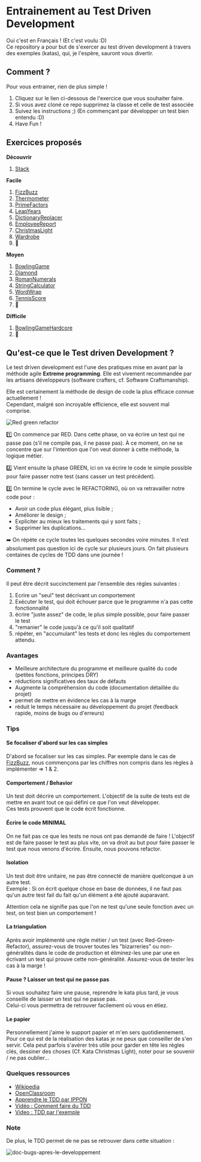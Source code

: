 # Entrainement au Test Driven Development

Oui c'est en Français ! (Et c'est voulu :D)  
Ce repository a pour but de s'exercer au test driven development à travers des exemples (katas), qui, je l'espère, sauront vous divertir.   

## Comment ?

Pour vous entrainer, rien de plus simple !  
1. Cliquez sur le lien ci-dessous de l'exercice que vous souhaiter faire.
2. Si vous avez cloné ce repo supprimez la classe et celle de test associée
3. Suivez les instructions ;) (En commençant par développer un test bien entendu :D)
4. Have Fun !

## Exercices proposés

**Découvrir**
1. [Stack](./src/main/java/io/github/gabbloquet/tddtraining/Stack/README.md)

**Facile**
1. [FizzBuzz](./src/main/java/io/github/gabbloquet/tddtraining/FizzBuzz/README.md)
2. [Thermometer](./src/main/java/io/github/gabbloquet/tddtraining/Thermometer/README.md)
2. [PrimeFactors](./src/main/java/io/github/gabbloquet/tddtraining/PrimeFactors/README.md)
3. [LeapYears](./src/main/java/io/github/gabbloquet/tddtraining/LeapYears/README.md)
4. [DictionaryReplacer](./src/main/java/io/github/gabbloquet/tddtraining/DictionaryReplacer/README.md)
5. [EmployeeReport](./src/main/java/io/github/gabbloquet/tddtraining/EmployeeReport/README.md)
6. [ChristmasLight](./src/main/java/io/github/gabbloquet/tddtraining/ChristmasLight/README.md)
7. [Wardrobe](./src/main/java/io/github/gabbloquet/tddtraining/Wardrobe/README.md)
8. 🚧 

**Moyen**
1. [BowlingGame](./src/main/java/io/github/gabbloquet/tddtraining/BowlingGame/README.md)
2. [Diamond](./src/main/java/io/github/gabbloquet/tddtraining/Diamond/README.md)
3. [RomanNumerals](./src/main/java/io/github/gabbloquet/tddtraining/RomanNumerals/README.md)
4. [StringCalculator](./src/main/java/io/github/gabbloquet/tddtraining/StringCalculator/README.md)
5. [WordWrap](./src/main/java/io/github/gabbloquet/tddtraining/WordWrap/README.md)
6. [TennisScore](./src/main/java/io/github/gabbloquet/tddtraining/TennisGame/README.md)
7. 🚧 

**Difficile**
1. [BowlingGameHardcore](./src/main/java/io/github/gabbloquet/tddtraining/BowlingGameHardcore/README.md)
2. 🚧 

## Qu'est-ce que le Test driven Development ?

Le test driven development est l'une des pratiques mise en avant par la méthode agile **Extreme programming**.
Elle est vivement recommandée par les artisans développeurs (software crafters, cf. Software Craftsmanship).

Elle est certainement la méthode de design de code la plus efficace connue actuellement !  
Cependant, malgré son incroyable efficience, elle est souvent mal comprise.

![Red green refactor](https://www.thinktocode.com/wp-content/uploads/2018/02/red-green-refactor.png)

1️⃣ On commence par RED. Dans cette phase, on va écrire un test qui ne passe pas (s’il ne compile pas, il ne passe pas). À ce moment, on ne se concentre que sur l'intention que l'on veut donner à cette méthode, la logique métier.

2️⃣ Vient ensuite la phase GREEN, ici on va écrire le code le simple possible pour faire passer notre test (sans casser un test précédent).

3️⃣ On termine le cycle avec le REFACTORING, où on va retravailler notre code pour :

 - Avoir un code plus élégant, plus lisible ;
 - Améliorer le design ;
 - Expliciter au mieux les traitements qui y sont faits ;
 - Supprimer les duplications...

➡️ On répète ce cycle toutes les quelques secondes voire minutes. Il n'est absolument pas question ici de cycle sur plusieurs jours. On fait plusieurs centaines de cycles de TDD dans une journée !

### Comment ?
Il peut être décrit succinctement par l'ensemble des règles suivantes :

1. Ecrire un "seul" test décrivant un comportement
2. Exécuter le test, qui doit échouer parce que le programme n'a pas cette fonctionnalité
3. écrire "juste assez" de code, le plus simple possible, pour faire passer le test
4. "remanier" le code jusqu'à ce qu'il soit qualitatif
4. répéter, en "accumulant" les tests et donc les règles du comportement attendu.

### Avantages
 - Meilleure architecture du programme et meilleure qualité du code (petites fonctions, principes DRY)
 - réductions significatives des taux de défauts
 - Augmente la compréhension du code (documentation détaillée du projet)
 - permet de mettre en évidence les cas à la marge
 - réduit le temps nécessaire au développement du projet (feedback rapide, moins de bugs ou d'erreurs)

### Tips

#### Se focaliser d'abord sur les cas simples

D'abord se focaliser sur les cas simples.
Par exemple dans le cas de [FizzBuzz](./src/main/java/io/github/gabbloquet/tddtraining/FizzBuzz/README.md), nous commençons par les chiffres non compris dans les règles à implémenter => 1 & 2.

#### Comportement / Behavior

Un test doit décrire un comportement. L'objectif de la suite de tests est de mettre en avant tout ce qui défini ce que l'on veut développer.  
Ces tests prouvent que le code écrit fonctionne.

#### Écrire le code MINIMAL

On ne fait pas ce que les tests ne nous ont pas demandé de faire ! L'objectif est de faire passer le test au plus vite, on va droit au but pour faire passer le test que nous venons d'écrire.
Ensuite, nous pouvons refactor.

#### Isolation

Un test doit être unitaire, ne pas être connecté de manière quelconque à un autre test.   
Exemple : Si on écrit quelque chose en base de données, il ne faut pas qu'un autre test fail du fait qu'un élément a été ajouté auparavant.

Attention cela ne signifie pas que l'on ne test qu'une seule fonction avec un test, on test bien un comportement !

#### La triangulation

Après avoir implémenté une règle métier / un test (avec Red-Green-Refactor), assurez-vous de trouver toutes les "bizarreries" ou non-généralités dans le code de production et éliminez-les une par une en écrivant un test qui prouve cette non-généralité.
Assurez-vous de tester les cas à la marge !

#### Pause ? Laisser un test qui ne passe pas

Si vous souhaitez faire une pause, reprendre le kata plus tard, je vous conseille de laisser un test qui ne passe pas.  
Celui-ci vous permettra de retrouver facilement où vous en étiez.

#### Le papier

Personnellement j'aime le support papier et m'en sers quotidiennement. Pour ce qui est de la réalisation des katas je ne peux que conseiller de s'en servir. Cela peut parfois s'avérer très utile pour garder en tête les règles clés, dessiner des choses (Cf. Kata Christmas Light), noter pour se souvenir / ne pas oublier...

### Quelques ressources

 - [Wikipedia](https://fr.wikipedia.org/wiki/Test_driven_development)
 - [OpenClassroom](https://openclassrooms.com/fr/courses/3504461-testez-linterface-de-votre-site/4270571-apprenez-le-test-driven-development-tdd)
 - [Apprendre le TDD par IPPON](https://blog.ippon.fr/2020/02/12/apprendre-le-tdd/)
 - [Vidéo : Comment faire du TDD](https://www.youtube.com/watch?v=wbZ6jWmRY14)
 - [Video : TDD par l'exemple](https://www.youtube.com/watch?v=nbSaq_ykOl4)

### Note

De plus, le TDD permet de ne pas se retrouver dans cette situation :

![doc-bugs-apres-le-developpement](https://media-exp1.licdn.com/dms/image/C4E22AQHenATWnzpdyA/feedshare-shrink_1280/0/1641973776197?e=1645056000&v=beta&t=ITrF_7pXtUINc-5rRIrBLfC7aQ0l2LBCo5kFICmNtbI)
